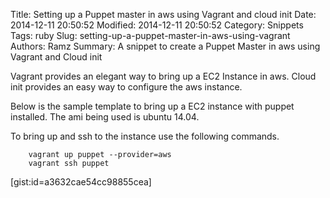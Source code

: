 Title: Setting up a Puppet master in aws using Vagrant and cloud init
Date: 2014-12-11 20:50:52
Modified: 2014-12-11 20:50:52
Category: Snippets
Tags: ruby
Slug: setting-up-a-puppet-master-in-aws-using-vagrant
Authors: Ramz
Summary: A snippet to create a Puppet Master in aws using Vagrant and Cloud init

Vagrant provides an elegant way to bring up a EC2 Instance in aws. Cloud init provides
an easy way to configure the aws instance.

Below is the sample template to bring up a EC2 instance with puppet installed. The ami
being used is ubuntu 14.04.

To bring up and ssh to the instance use the following commands.

```
    vagrant up puppet --provider=aws
    vagrant ssh puppet
```


[gist:id=a3632cae54cc98855cea]
